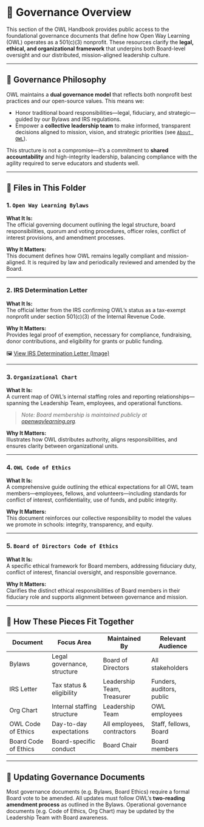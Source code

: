 # 🧭 Governance Overview

This section of the OWL Handbook provides public access to the foundational governance documents that define how Open Way Learning (OWL) operates as a 501(c)(3) nonprofit. These resources clarify the **legal, ethical, and organizational framework** that underpins both Board-level oversight and our distributed, mission-aligned leadership culture.

---

## 🔑 Governance Philosophy

OWL maintains a **dual governance model** that reflects both nonprofit best practices and our open-source values. This means we:

- Honor traditional board responsibilities—legal, fiduciary, and strategic—guided by our Bylaws and IRS regulations.
- Empower a **collective leadership team** to make informed, transparent decisions aligned to mission, vision, and strategic priorities (see [`About OWL`](../Employee_Handbook/About%20OWL.md)).

This structure is not a compromise—it’s a commitment to **shared accountability** and high-integrity leadership, balancing compliance with the agility required to serve educators and students well.

---

## 📁 Files in This Folder

### 1. `Open Way Learning Bylaws`
**What It Is:**  
The official governing document outlining the legal structure, board responsibilities, quorum and voting procedures, officer roles, conflict of interest provisions, and amendment processes.

**Why It Matters:**  
This document defines how OWL remains legally compliant and mission-aligned. It is required by law and periodically reviewed and amended by the Board.

---

### 2. IRS Determination Letter  
**What It Is:**  
The official letter from the IRS confirming OWL’s status as a tax-exempt nonprofit under section 501(c)(3) of the Internal Revenue Code.

**Why It Matters:**  
Provides legal proof of exemption, necessary for compliance, fundraising, donor contributions, and eligibility for grants or public funding.

🖼️ [View IRS Determination Letter (Image)](Governance/irs-determination-letter.jpg)

---

### 3. `Organizational Chart`
**What It Is:**  
A current map of OWL’s internal staffing roles and reporting relationships—spanning the Leadership Team, employees, and operational functions.  

> _Note: Board membership is maintained publicly at [openwaylearning.org](https://www.openwaylearning.org)._  

**Why It Matters:**  
Illustrates how OWL distributes authority, aligns responsibilities, and ensures clarity between organizational units.

---

### 4. `OWL Code of Ethics`
**What It Is:**  
A comprehensive guide outlining the ethical expectations for all OWL team members—employees, fellows, and volunteers—including standards for conflict of interest, confidentiality, use of funds, and public integrity.

**Why It Matters:**  
This document reinforces our collective responsibility to model the values we promote in schools: integrity, transparency, and equity.

---

### 5. `Board of Directors Code of Ethics`
**What It Is:**  
A specific ethical framework for Board members, addressing fiduciary duty, conflict of interest, financial oversight, and responsible governance.

**Why It Matters:**  
Clarifies the distinct ethical responsibilities of Board members in their fiduciary role and supports alignment between governance and mission.

---

## 🧩 How These Pieces Fit Together

| Document | Focus Area | Maintained By | Relevant Audience |
|----------|-------------|----------------|--------------------|
| Bylaws | Legal governance, structure | Board of Directors | All stakeholders |
| IRS Letter | Tax status & eligibility | Leadership Team, Treasurer | Funders, auditors, public |
| Org Chart | Internal staffing structure | Leadership Team | OWL employees |
| OWL Code of Ethics | Day-to-day expectations | All employees, contractors | Staff, fellows, Board |
| Board Code of Ethics | Board-specific conduct | Board Chair | Board members |

---

## 🔁 Updating Governance Documents

Most governance documents (e.g. Bylaws, Board Ethics) require a formal Board vote to be amended. All updates must follow OWL’s **two-reading amendment process** as outlined in the Bylaws. Operational governance documents (e.g. Code of Ethics, Org Chart) may be updated by the Leadership Team with Board awareness.


